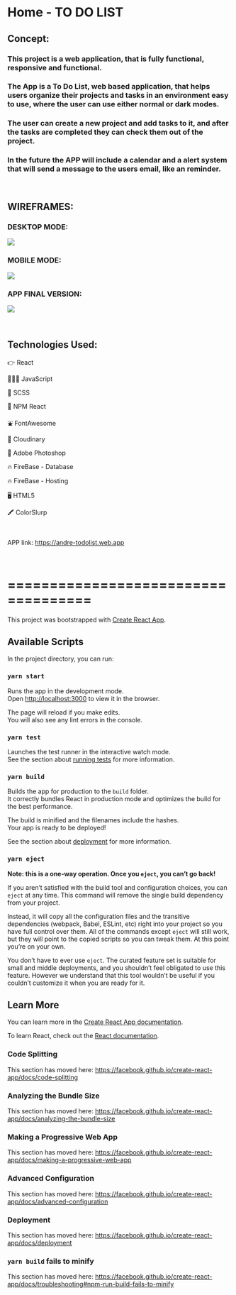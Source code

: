 # **Home - TO DO LIST**

## **Concept:**

### This project is a web application, that is fully functional, responsive and functional.
### The App is a To Do List, web based application, that helps users organize their projects and tasks in an environment easy to use, where the user can use either normal or dark modes. 
### The user can create a new project and add tasks to it, and after the tasks are completed they can check them out of the project.
### In the future the APP will include a calendar and a alert system that will send a message to the users email, like an reminder. 

<br />

## **WIREFRAMES:**

### **DESKTOP MODE:**

![](https://res.cloudinary.com/dqiighjqq/image/upload/v1596572316/wire1_do03dc.png)

### **MOBILE MODE:**

![](https://res.cloudinary.com/dqiighjqq/image/upload/v1596572513/wire2_zo8xte.png)

### **APP FINAL VERSION:**

![](https://res.cloudinary.com/dqiighjqq/image/upload/v1596572732/2du_final_szkvgb.png)


<br />

## **Technologies Used:**

👉 React

👨🏻‍💻 JavaScript

🎨 SCSS

🤟 NPM React

⛲️ FontAwesome

🌆 Cloudinary

📸 Adobe Photoshop

🔥 FireBase - Database

🔥 FireBase - Hosting

🖥 HTML5

🖍 ColorSlurp

<br />

APP link: https://andre-todolist.web.app






<br />






# **====================================**


This project was bootstrapped with [Create React App](https://github.com/facebook/create-react-app).

## Available Scripts

In the project directory, you can run:

### `yarn start`

Runs the app in the development mode.<br />
Open [http://localhost:3000](http://localhost:3000) to view it in the browser.

The page will reload if you make edits.<br />
You will also see any lint errors in the console.

### `yarn test`

Launches the test runner in the interactive watch mode.<br />
See the section about [running tests](https://facebook.github.io/create-react-app/docs/running-tests) for more information.

### `yarn build`

Builds the app for production to the `build` folder.<br />
It correctly bundles React in production mode and optimizes the build for the best performance.

The build is minified and the filenames include the hashes.<br />
Your app is ready to be deployed!

See the section about [deployment](https://facebook.github.io/create-react-app/docs/deployment) for more information.

### `yarn eject`

**Note: this is a one-way operation. Once you `eject`, you can’t go back!**

If you aren’t satisfied with the build tool and configuration choices, you can `eject` at any time. This command will remove the single build dependency from your project.

Instead, it will copy all the configuration files and the transitive dependencies (webpack, Babel, ESLint, etc) right into your project so you have full control over them. All of the commands except `eject` will still work, but they will point to the copied scripts so you can tweak them. At this point you’re on your own.

You don’t have to ever use `eject`. The curated feature set is suitable for small and middle deployments, and you shouldn’t feel obligated to use this feature. However we understand that this tool wouldn’t be useful if you couldn’t customize it when you are ready for it.

## Learn More

You can learn more in the [Create React App documentation](https://facebook.github.io/create-react-app/docs/getting-started).

To learn React, check out the [React documentation](https://reactjs.org/).

### Code Splitting

This section has moved here: https://facebook.github.io/create-react-app/docs/code-splitting

### Analyzing the Bundle Size

This section has moved here: https://facebook.github.io/create-react-app/docs/analyzing-the-bundle-size

### Making a Progressive Web App

This section has moved here: https://facebook.github.io/create-react-app/docs/making-a-progressive-web-app

### Advanced Configuration

This section has moved here: https://facebook.github.io/create-react-app/docs/advanced-configuration

### Deployment

This section has moved here: https://facebook.github.io/create-react-app/docs/deployment

### `yarn build` fails to minify

This section has moved here: https://facebook.github.io/create-react-app/docs/troubleshooting#npm-run-build-fails-to-minify
